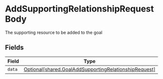 # AddSupportingRelationshipRequestBody

The supporting resource to be added to the goal


## Fields

| Field                                                                                                                | Type                                                                                                                 | Required                                                                                                             | Description                                                                                                          |
| -------------------------------------------------------------------------------------------------------------------- | -------------------------------------------------------------------------------------------------------------------- | -------------------------------------------------------------------------------------------------------------------- | -------------------------------------------------------------------------------------------------------------------- |
| `data`                                                                                                               | [Optional[shared.GoalAddSupportingRelationshipRequest]](../../models/shared/goaladdsupportingrelationshiprequest.md) | :heavy_minus_sign:                                                                                                   | N/A                                                                                                                  |